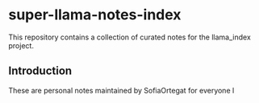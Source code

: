 # super-llama-notes-index
This repository contains a collection of curated notes for the llama_index project.

## Introduction
These are personal notes maintained by SofiaOrtegat for everyone l